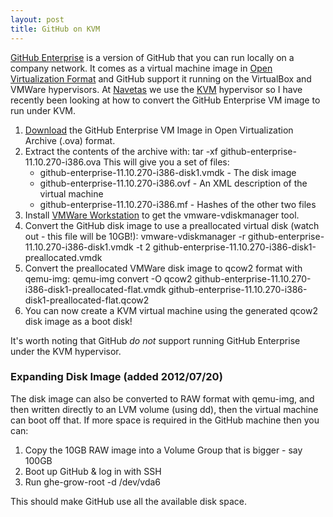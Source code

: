 ```yaml
---
layout: post
title: GitHub on KVM
---
```

[GitHub Enterprise](https://enterprise.github.com) is a version of GitHub that you can run locally on a company network. It comes as a virtual machine image in [Open Virtualization Format](http://en.wikipedia.org/wiki/Open_Virtualization_Format) and GitHub support it running on the VirtualBox and VMWare hypervisors. At [Navetas](http://www.navetas.com) we use the [KVM](http://www.linux-kvm.org) hypervisor so I have recently been looking at how to convert the GitHub Enterprise VM image to run under KVM.

1. [Download](https://enterprise.github.com/download) the GitHub Enterprise VM Image in Open Virtualization Archive (.ova) format.
1. Extract the contents of the archive with:
        tar -xf github-enterprise-11.10.270-i386.ova
    This will give you a set of files:
    * github-enterprise-11.10.270-i386-disk1.vmdk - The disk image
    * github-enterprise-11.10.270-i386.ovf - An XML description of the virtual machine
    * github-enterprise-11.10.270-i386.mf - Hashes of the other two files
1. Install [VMWare Workstation](http://www.vmware.com/products/workstation/overview.html) to get the vmware-vdiskmanager tool.
1. Convert the GitHub disk image to use a preallocated virtual disk (watch out - this file will be 10GB!):
        vmware-vdiskmanager -r github-enterprise-11.10.270-i386-disk1.vmdk -t 2 github-enterprise-11.10.270-i386-disk1-preallocated.vmdk
1. Convert the preallocated VMWare disk image to qcow2 format with qemu-img:
        qemu-img convert -O qcow2 github-enterprise-11.10.270-i386-disk1-preallocated-flat.vmdk github-enterprise-11.10.270-i386-disk1-preallocated-flat.qcow2
1. You can now create a KVM virtual machine using the generated qcow2 disk image as a boot disk!

It's worth noting that GitHub *do not* support running GitHub Enterprise under the KVM hypervisor.

### Expanding Disk Image (added 2012/07/20)
The disk image can also be converted to RAW format with qemu-img, and then written directly to an LVM volume (using dd), then the virtual machine can boot off that. If more space is required in the GitHub machine then you can:

1. Copy the 10GB RAW image into a Volume Group that is bigger - say 100GB
1. Boot up GitHub & log in with SSH
1. Run ghe-grow-root -d /dev/vda6

This should make GitHub use all the available disk space.
